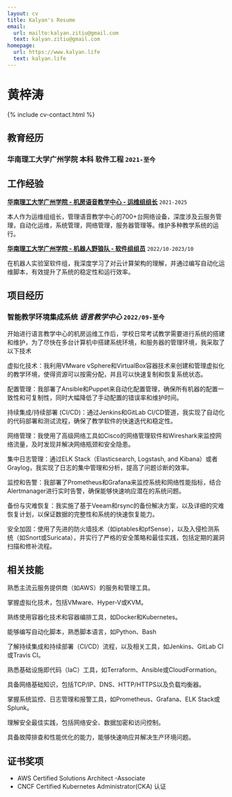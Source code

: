 ```yaml
---
layout: cv
title: Kalyan's Resume
email:
  url: mailto:kalyan.zitiu@gmail.com
  text: kalyan.zitiu@gmail.com
homepage:
  url: https://www.kalyan.life
  text: kalyan.life
---
```


# 黄梓涛

<!--
include contact information from the front matter
Supported arguments:
    - homepage: url, text
    - phone
    - email
-->

{% include cv-contact.html %}

## 教育经历

### 华南理工大学广州学院 本科 软件工程 `2021-至今`

## 工作经验

[**华南理工大学广州学院 - 机房语音教学中心 - 运维组组长**](https://wy.gcu.edu.cn/2023/0523/c768a150266/page.htm) `2021-2025`

本人作为运维组组长，管理语音教学中心的700+台网络设备，深度涉及云服务管理，自动化运维，系统管理，网络管理，服务器管理等。维护多种教学系统的运行。



[**华南理工大学广州学院 - 机器人野狼队 - 软件组组员**](https://gcubot.cn) `2022/10-2023/10`

在机器人实验室软件组，我深度学习了对云计算架构的理解，并通过编写自动化运维脚本，有效提升了系统的稳定性和运行效率。



## 项目经历


### **智能教学环境集成系统** *语言教学中心* `2022/09-至今`

开始进行语言教学中心的机房运维工作后，学校日常考试教学需要进行系统的搭建和维护，为了尽快在多台计算机中搭建系统环境，和服务器的管理环境，我采取了以下技术

虚拟化技术：我利用VMware vSphere和VirtualBox容器技术来创建和管理虚拟化的教学环境，使得资源可以按需分配，并且可以快速复制和恢复系统状态。

配置管理：我部署了Ansible和Puppet来自动化配置管理，确保所有机器的配置一致性和可复制性，同时大幅降低了手动配置的错误率和维护时间。

持续集成/持续部署 (CI/CD)：通过Jenkins和GitLab CI/CD管道，我实现了自动化的代码部署和测试流程，确保了教学软件的快速迭代和稳定性。

网络管理：我使用了高级网络工具如Cisco的网络管理软件和Wireshark来监控网络流量，及时发现并解决网络瓶颈和安全隐患。

集中日志管理：通过ELK Stack（Elasticsearch, Logstash, and Kibana）或者Graylog，我实现了日志的集中管理和分析，提高了问题诊断的效率。

监控和告警：我部署了Prometheus和Grafana来监控系统和网络性能指标，结合Alertmanager进行实时告警，确保能够快速响应潜在的系统问题。

备份与灾难恢复：我实施了基于Veeam和rsync的备份解决方案，以及详细的灾难恢复计划，以保证数据的完整性和系统的快速恢复能力。

安全加固：使用了先进的防火墙技术（如iptables和pfSense），以及入侵检测系统（如Snort或Suricata），并实行了严格的安全策略和最佳实践，包括定期的漏洞扫描和修补流程。

## 相关技能

熟悉主流云服务提供商（如AWS）的服务和管理工具。

掌握虚拟化技术，包括VMware、Hyper-V或KVM。

熟练使用容器化技术和容器编排工具，如Docker和Kubernetes。

能够编写自动化脚本，熟悉脚本语言，如Python、Bash

了解持续集成和持续部署（CI/CD）流程，以及相关工具，如Jenkins、GitLab CI或Travis CI。

熟悉基础设施即代码（IaC）工具，如Terraform、Ansible或CloudFormation。

具备网络基础知识，包括TCP/IP、DNS、HTTP/HTTPS以及负载均衡器。

掌握系统监控、日志管理和报警工具，如Prometheus、Grafana、ELK Stack或Splunk。

理解安全最佳实践，包括网络安全、数据加密和访问控制。

具备故障排查和性能优化的能力，能够快速响应并解决生产环境问题。

## 证书奖项

- AWS Certified Solutions Architect -Associate
- CNCF Certified Kubernetes Administrator(CKA) 认证
